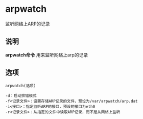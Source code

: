 arpwatch
===

监听网络上ARP的记录

## 说明

**arpwatch命令** 用来监听网络上arp的记录

## 选项

```
arpwatch(选项)
```

  

```
-d：启动排错模式
-f<记录文件>：设置存储ARP记录的文件，预设为/var/arpwatch/arp.dat
-i<接口>：指定监听ARP的接口，预设的接口为eth0
-r<记录文件>：从指定的文件中读取ARP记录，而不是从网络上监听
```


